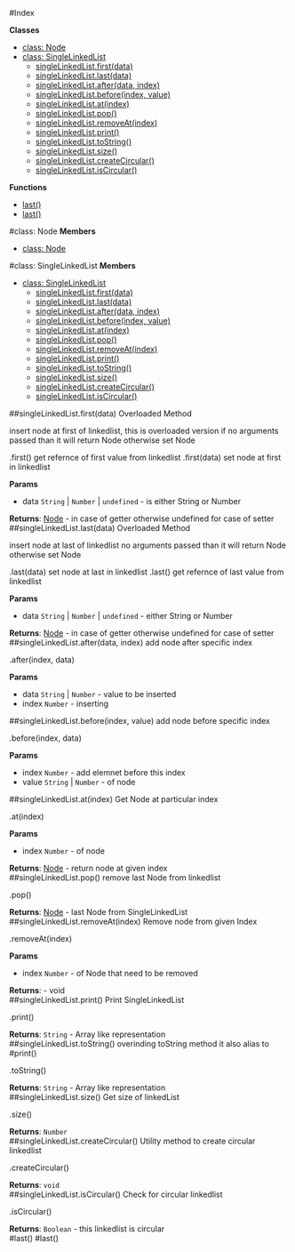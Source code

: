 #Index

**Classes**

* [class: Node](#Node)
* [class: SingleLinkedList](#SingleLinkedList)
  * [singleLinkedList.first(data)](#SingleLinkedList#first)
  * [singleLinkedList.last(data)](#SingleLinkedList#last)
  * [singleLinkedList.after(data, index)](#SingleLinkedList#after)
  * [singleLinkedList.before(index, value)](#SingleLinkedList#before)
  * [singleLinkedList.at(index)](#SingleLinkedList#at)
  * [singleLinkedList.pop()](#SingleLinkedList#pop)
  * [singleLinkedList.removeAt(index)](#SingleLinkedList#removeAt)
  * [singleLinkedList.print()](#SingleLinkedList#print)
  * [singleLinkedList.toString()](#SingleLinkedList#toString)
  * [singleLinkedList.size()](#SingleLinkedList#size)
  * [singleLinkedList.createCircular()](#SingleLinkedList#createCircular)
  * [singleLinkedList.isCircular()](#SingleLinkedList#isCircular)

**Functions**

* [last()](#last)
* [last()](#last)
 
<a name="Node"></a>
#class: Node
**Members**

* [class: Node](#Node)

<a name="SingleLinkedList"></a>
#class: SingleLinkedList
**Members**

* [class: SingleLinkedList](#SingleLinkedList)
  * [singleLinkedList.first(data)](#SingleLinkedList#first)
  * [singleLinkedList.last(data)](#SingleLinkedList#last)
  * [singleLinkedList.after(data, index)](#SingleLinkedList#after)
  * [singleLinkedList.before(index, value)](#SingleLinkedList#before)
  * [singleLinkedList.at(index)](#SingleLinkedList#at)
  * [singleLinkedList.pop()](#SingleLinkedList#pop)
  * [singleLinkedList.removeAt(index)](#SingleLinkedList#removeAt)
  * [singleLinkedList.print()](#SingleLinkedList#print)
  * [singleLinkedList.toString()](#SingleLinkedList#toString)
  * [singleLinkedList.size()](#SingleLinkedList#size)
  * [singleLinkedList.createCircular()](#SingleLinkedList#createCircular)
  * [singleLinkedList.isCircular()](#SingleLinkedList#isCircular)

<a name="SingleLinkedList#first"></a>
##singleLinkedList.first(data)
Overloaded Method

insert node at first of linkedlist, this is overloaded version
if no arguments passed than it will return Node otherwise set Node

.first() get refernce of first value from linkedlist
.first(data) set node at first in linkedlist

**Params**

- data `String` | `Number` | `undefined` - is either String or Number  

**Returns**: [Node](#Node) - in case of getter otherwise undefined for case of setter  
<a name="SingleLinkedList#last"></a>
##singleLinkedList.last(data)
Overloaded Method

insert node at last of linkedlist
no arguments passed than it will return Node otherwise set Node

.last(data) set node at last in linkedlist
.last() get refernce of last value from linkedlist

**Params**

- data `String` | `Number` | `undefined` - either String or Number  

**Returns**: [Node](#Node) - in case of getter otherwise undefined for case of setter  
<a name="SingleLinkedList#after"></a>
##singleLinkedList.after(data, index)
add node after specific index

.after(index, data)

**Params**

- data `String` | `Number` - value to be inserted  
- index `Number` - inserting  

<a name="SingleLinkedList#before"></a>
##singleLinkedList.before(index, value)
add node before specific index

.before(index, data)

**Params**

- index `Number` - add elemnet before this index  
- value `String` | `Number` - of node  

<a name="SingleLinkedList#at"></a>
##singleLinkedList.at(index)
Get Node at particular index

.at(index)

**Params**

- index `Number` - of node  

**Returns**: [Node](#Node) - return node at given index  
<a name="SingleLinkedList#pop"></a>
##singleLinkedList.pop()
remove last Node from linkedlist

.pop()

**Returns**: [Node](#Node) - last Node from SingleLinkedList  
<a name="SingleLinkedList#removeAt"></a>
##singleLinkedList.removeAt(index)
Remove node from given Index

.removeAt(index)

**Params**

- index `Number` - of Node that need to be removed  

**Returns**:  - void  
<a name="SingleLinkedList#print"></a>
##singleLinkedList.print()
Print SingleLinkedList

.print()

**Returns**: `String` - Array like representation  
<a name="SingleLinkedList#toString"></a>
##singleLinkedList.toString()
overinding toString method it also alias to #print()

.toString()

**Returns**: `String` - Array like representation  
<a name="SingleLinkedList#size"></a>
##singleLinkedList.size()
Get size of linkedList

.size()

**Returns**: `Number`  
<a name="SingleLinkedList#createCircular"></a>
##singleLinkedList.createCircular()
Utility method to create circular linkedlist

.createCircular()

**Returns**: `void`  
<a name="SingleLinkedList#isCircular"></a>
##singleLinkedList.isCircular()
Check for circular linkedlist

.isCircular()

**Returns**: `Boolean` - this linkedlist is circular  
<a name="last"></a>
#last()
<a name="last"></a>
#last()
